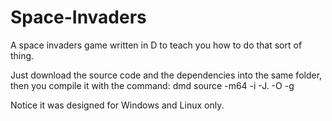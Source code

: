 # Space-Invaders
A space invaders game written in D to teach you how to do that sort of thing.

Just download the source code and the dependencies into the same folder, then you compile it with the command: dmd source -m64 -i -J. -O -g

Notice it was designed for Windows and Linux only.

